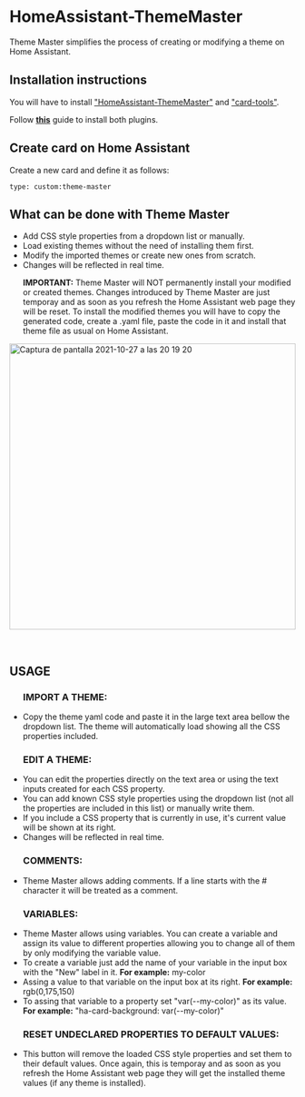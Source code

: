 # HomeAssistant-ThemeMaster
<p>Theme Master simplifies the process of creating or modifying a theme on Home Assistant.</p>
<h2>Installation instructions</h2>

<p>You will have to install <a href="https://github.com/Luis84lp/HomeAssistant-ThemeMaster">"HomeAssistant-ThemeMaster"</a> and <a href=" ">"card-tools"</a>.
<p>Follow <strong><a href="https://github.com/thomasloven/hass-config/wiki/Lovelace-Plugins">this</a></strong> guide to install both plugins.</p>

<h2>Create card on Home Assistant</h2>
<p>Create a new card and define it as follows:</p>
<p><code>type: custom:theme-master</code></p>

<h2>What can be done with Theme Master</h2>
                            <ul>
                                <li>Add CSS style properties from a dropdown list or manually.</li>
                                <li>Load existing themes without the need of installing them first.</li>
                                <li>Modify the imported themes or create new ones from scratch.</li>
                                <li>Changes will be reflected in real time.</li>
                                <p><strong>IMPORTANT:</strong> Theme Master will NOT permanently install your modified or created themes. Changes introduced by Theme Master are just temporay and as soon as you refresh the Home Assistant web page they will be reset. To install the modified themes you will have to copy the generated code, create a .yaml file, paste the code in it and install that theme file as usual on Home Assistant.</p>
                            </ul>
                            <img width="504" alt="Captura de pantalla 2021-10-27 a las 20 19 20" src="https://user-images.githubusercontent.com/59753051/139132479-bc5c3977-4c59-4e83-b0d7-02b2c18970fa.png">
                        <p>&nbsp;</p>
                        <h2>USAGE</h2>
                            <ul>
                                <h3>IMPORT A THEME:</h3>
                                    <li>Copy the theme yaml code and paste it in the large text area bellow the dropdown list. The theme will automatically load showing all the CSS properties included.</li>
                                <h3>EDIT A THEME:</h3>
                                    <li>You can edit the properties directly on the text area or using the text inputs created for each CSS property.</li>
                                    <li>You can add known CSS style properties using the dropdown list (not all the properties are included in this list) or manually write them.</li>
                                    <li>If you include a CSS property that is currently in use, it's current value will be shown at its right.</li>
                                    <li>Changes will be reflected in real time.</li>
                                <h3>COMMENTS:</h3>
                                    <li>Theme Master allows adding comments. If a line starts with the # character it will be treated as a comment.</li>
                                <h3>VARIABLES:</h3>
                                    <li>Theme Master allows using variables. You can create a variable and assign its value to different properties allowing you to change all of them by only modifying the variable value.</li>
                                    <li>To create a variable just add the name of your variable in the input box with the "New" label in it. <b>For example:</b> my-color</li>
                                    <li>Assing a value to that variable on the input box at its right. <b>For example:</b> rgb(0,175,150)</li>
                                    <li>To assing that variable to a property set "var(--my-color)" as its value. <b>For example:</b> "ha-card-background: var(--my-color)"</li>
                                <h3>RESET UNDECLARED PROPERTIES TO DEFAULT VALUES:</h3>
                                    <li>This button will remove the loaded CSS style properties and set them to their default values. Once again, this is temporay and as soon as you refresh the Home Assistant web page they will get the installed theme values (if any theme is installed).</li>
                            </ul>
